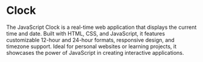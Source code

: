 # Clock
The JavaScript Clock is a real-time web application that displays the current time and date. Built with HTML, CSS, and JavaScript, it features customizable 12-hour and 24-hour formats, responsive design, and timezone support. Ideal for personal websites or learning projects, it showcases the power of JavaScript in creating interactive applications.
